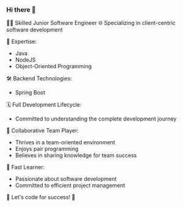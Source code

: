 ### Hi there 👋
👨‍💻 Skilled Junior Software Engineer
🌐 Specializing in client-centric software development

🔧 Expertise:
- Java
- NodeJS
- Object-Oriented Programming

🛠️ Backend Technologies:
- Spring Boot

🗓️ Full Development Lifecycle:
- Committed to understanding the complete development journey

🤝 Collaborative Team Player:
- Thrives in a team-oriented environment
- Enjoys pair programming
- Believes in sharing knowledge for team success

🚀 Fast Learner:
- Passionate about software development
- Committed to efficient project management

🌟 Let's code for success! 🚀
